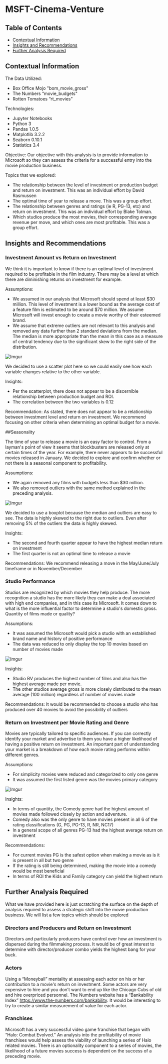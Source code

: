 # MSFT-Cinema-Venture
## Table of Contents
* [Contextual Information](#contextual-information)
* [Insights and Recommendations](#insights-and-recommendations)
* [Further Analysis Required](#further-analysis-required)

## Contextual Information
The Data Utilized:
* Box Office Mojo "bom_movie_gross"
* The Numbers “movie_budgets"
* Rotten Tomatoes “rt_movies”

Technologies:
* Jupyter Notebooks
* Python 3
* Pandas 1.0.5
* Matplotlib 3.2.2
* Seaborn 0.10.1
* Statistics 3.4

Objective: Our objective with this analysis is to provide information to Microsoft so they can assess the criteria for a successful entry into the movie production business. 

Topics that we explored: 
* The relationship between the level of investment or production budget and return on investment.  This was an individual effort by David Rasmussen
* The optimal time of year to release a move. This was a group effort.
* The relationship between genres and ratings (ie R, PG-13, etc) and return on investment. This was an individual effort by Blake Tolman.
* Which studios produce the most movies, their corresponding average revenue per move, and which ones are most profitable. This was a group effort.

## Insights and Recommendations

### Investment Amount vs Return on Investment

We think it is important to know if there is an optimal level of investment required to be profitable in the film industry.  There may be a level at which there are diminishing returns on investment for example.

Assumptions:
* We assumed in our analysis that Microsoft should spend at least $30 million.  This level of investment is a lower bound as the average cost of a feature film is estimated to be around $70 million.  We assume Microsoft will invest enough to create a movie worthy of their esteemed brand.
* We assume that extreme outliers are not relevant to this analysis and removed any data further than 2 standard deviations from the median. The median is more appropriate than the mean in this case as a measure of central tendency due to the significant skew to the right side of the distribution.

![Imgur](https://i.imgur.com/m9dRizk.png)

We decided to use a scatter plot here so we could easily see how each variable changes relative to the other variable. 

Insights:
* Per the scatterplot, there does not appear to be a discernible relationship between production budget and ROI.
* The correlation between the two variables is 0.12

Recommendation:
As stated, there does not appear to be a relationship between investment level and return on investment.  We recommend focusing on other criteria when determining an optimal budget for a movie.

##Seasonality

The time of year to release a movie is an easy factor to control.  From a layman's point of view it seems that blockbusters are released only at certain times of the year.  For example, there never appears to be successful movies released in January.  We decided to explore and confirm whether or not there is a seasonal component to profitability.

Assumptions:
* We again removed any films with budgets less than $30 million.   
* We also removed outliers with the same method explained in the preceding analysis. 

![Imgur](https://i.imgur.com/38Fy34P.png)

We decided to use a boxplot because the median and outliers are easy to see. The data is highly skewed to the right due to outliers.  Even after removing 5% of the outliers the data is highly skewed. 

Insights:
* The second and fourth quarter appear to have the highest median return on investment
* The first quarter is not an optimal time to release a movie

Recommendations:
We recommend releasing a move in the May/June/July timeframe or in November/December

### Studio Performance

Studios are recognized by which movies they help produce. The more recognition a studio has the more likely they can make a deal associated with high end companies, and in this case its Microsoft. It comes down to what is the more influential factor to determine a studio's domestic gross. Quantity of films made or quality?

Assumptions:
* It was assumed the Microsoft would pick a studio with an established brand name and history of positive performance 
* The data was reduced to only display the top 10 movies based on number of movies made

![Imgur](https://i.imgur.com/UTlbbAd.png)

Insights:
* Studio BV produces the highest number of films and also has the highest average made per movie. 
* The other studios average gross is more closely distributed to the mean average (100 million) regardless of number of movies made

Recommendations:
It would be recommended to choose a studio who has produced over 40 movies to avoid the possibility of outliers

### Return on Investment per Movie Rating and Genre

Movies are typically tailored to specific audiences. If you can correctly identify your market and advertise to them you have a higher likelihood of having a positive return on investment. An important part of understanding your market is a breakdown of how each movie rating performs within different genres.

Assumptions:
* For simplicity movies were reduced and categorized to only one genre
* It was assumed the first listed genre was the movies primary category

![Imgur](https://i.imgur.com/RcuVqKg.png)

Insights:
* In terms of quantity, the Comedy genre had the highest amount of movies made followed closely by action and adventure.
* Comedy also was the only genre to have movies present in all 6 of the rating classifications (G, PG, PG-13, R, NR, NC17)
* In a general scope of all genres PG-13 had the highest average return on investment

Recommendations:
* For current movies PG is the safest option when making a movie as  is it is present in all but two genre
* If the  rating is still being determined, making the movie into a comedy would be most beneficial
* In terms of ROI the Kids and Family category can yield the highest return 

## Further Analysis Required
What we have provided here is just scratching the surface on the depth of analysis required to assess a strategic shift into the movie production business.  We will list a few topics which should be explored

### Directors and Producers and Return on Investment
Directors and particularly producers have control over how an investment is dispersed during the filmmaking process.  It would be of great interest to determine with director/producer combo yields the highest bang for your buck.  

### Actors
Using a “Moneyball” mentality at assessing each actor on his or her contribution to a movie's return on investment.  Some actors are very expensive to hire and you don’t want to end up like the Chicago Cubs of old and hire overpriced personnel.  The Numbers website has a “Bankability Index” https://www.the-numbers.com/bankability. It would be interesting to try to create a similar measurement of value for each actor.

### Franchises
Microsoft has a very successful video game franchise that began with “Halo: Combat Evolved.”  An analysis into the profitability of movie franchises would help assess the viability of launching a series of Halo related movies.  There is an optionality component to a series of movies, the likelihood of a future movies success is dependent on the success of a preceding movie.
